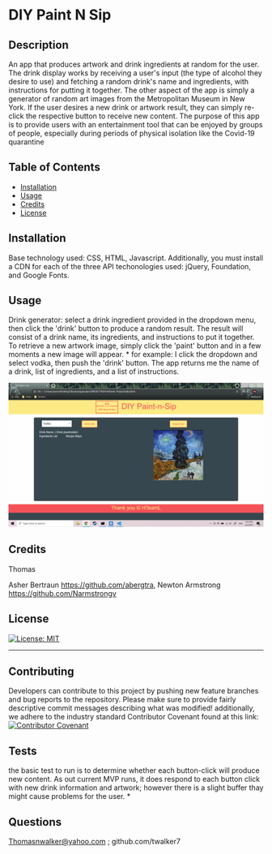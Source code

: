 
# DIY Paint N Sip

## Description 

An app that produces artwork and drink ingredients at random for the user. The drink display works by receiving a user's input (the type of alcohol they desire to use) and fetching a random drink's name and ingredients, 
                with instructions for putting it together. The other aspect of the app is simply a generator of random art images from the Metropolitan Museum in New York. If the user desires a new drink or artwork result, they can simply re-click the respective button to receive new content.
                The purpose of this app is to provide users with an entertainment tool that can be enjoyed by groups of people, especially during periods of physical isolation like the Covid-19 quarantine
                


## Table of Contents

* [Installation](#installation)
* [Usage](#usage)
* [Credits](#credits)
* [License](#license)


## Installation

 Base technology used: CSS, HTML, Javascript. Additionally, you must install a CDN for each of the three API techonologies used: jQuery, Foundation, and Google Fonts.

## Usage 

Drink generator: select a drink ingredient provided in the dropdown menu, then click the 'drink' button to produce a random result. The result will consist of a drink name, its ingredients, and instructions to put it together.
        To retrieve a new artwork image, simply click the 'paint' button and in a few moments a new image will appear. 
        * for example: I click the dropdown and select vodka, then push the 'drink' button. The app returns me the name of a drink, list of ingredients, and a list of instructions.
        
        
![DIY Paint-N-Sip Screenshot](images/DIYPNS2.png)


## Credits
Thomas 

Asher Bertraun https://github.com/abergtra, 
             Newton Armstrong https://github.com/Narmstrongv


## License

[![License: MIT](https://img.shields.io/badge/License-MIT-yellow.svg)](https://opensource.org/licenses/MIT)

---


## Contributing

Developers can contribute to this project by pushing new feature branches and bug reports to the repository. Please make sure to provide fairly descriptive commit messages describing what was modified!
    additionally, we adhere to the industry standard Contributor Covenant found at this link: [![Contributor Covenant](https://img.shields.io/badge/Contributor%20Covenant-2.0-4baaaa.svg)](code_of_conduct.md)
    


## Tests
 the basic test to run is to determine whether each button-click will produce new content. As out current MVP runs, it does respond to each button click with new drink information and artwork; however there is a slight buffer thay might cause problems for the user.
            *
        

## Questions 

 Thomasnwalker@yahoo.com ; github.com/twalker7



